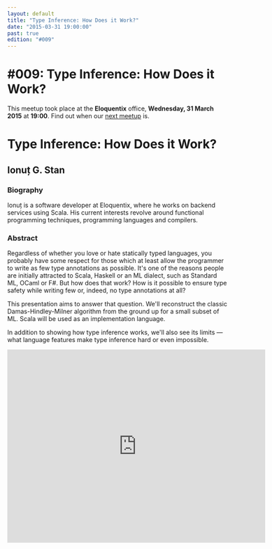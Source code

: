 ```yaml
---
layout: default
title: "Type Inference: How Does it Work?"
date: "2015-03-31 19:00:00"
past: true
edition: "#009"
---
```


<div class="description">
  <h1><span class="edition-number">#009</span>: Type Inference: How Does it Work?</h1>
  <p>This meetup took place at the <strong>Eloquentix</strong> office,
    <strong>Wednesday, 31 March 2015</strong> at <strong>19:00</strong>.
    Find out when our <a href="/next">next meetup</a> is.</p>
</div>

<div class="clear-fix"></div>

<div class="presentation">
  <h1>Type Inference: How Does it Work?</h1>
  <div class="details">
    <div class="left">
      <div class="biography">
        <h2 class="speaker">Ionuț G. Stan</h2>
        <h3>Biography</h3>
        <p>Ionuț is a software developer at Eloquentix, where he works on backend
        services using Scala. His current interests revolve around functional
        programming techniques, programming languages and compilers.</p>
      </div>
      <div class="abstract">
        <h3>Abstract</h3>
        <p>Regardless of whether you love or hate statically typed languages, you
        probably have some respect for those which at least allow the programmer
        to write as few type annotations as possible. It's one of the reasons
        people are initially attracted to Scala, Haskell or an ML dialect, such
        as Standard ML, OCaml or F#. But how does that work? How is it possible
        to ensure type safety while writing few or, indeed, no type annotations
        at all?</p>
        <p>This presentation aims to answer that question. We'll reconstruct the
        classic Damas-Hindley-Milner algorithm from the ground up for a small
        subset of ML. Scala will be used as an implementation language.</p>
        <p>In addition to showing how type inference works, we'll also see its
        limits — what language features make type inference hard or even impossible.</p>
      </div>
    </div>
    <div class="right">
      <div class="slides">
        <script async class="speakerdeck-embed" data-id="2aef7c9033284002b931c25778503716" data-ratio="1.77777777777778" src="//speakerdeck.com/assets/embed.js"></script>
      </div>
      <div class="recording">
        <iframe width="590" height="442" src="https://www.youtube.com/embed/LWbby0s9eDQ" frameborder="0" allowfullscreen></iframe>
      </div>
    </div>
  </div>
</div>
